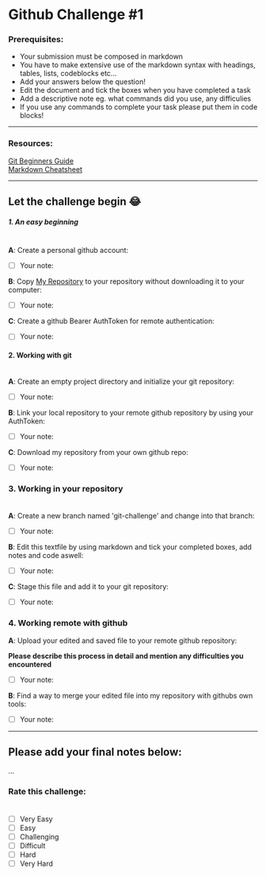 # Github Challenge #1

### Prerequisites:

- Your submission must be composed in markdown
- You have to make extensive use of the markdown
  syntax with headings, tables, lists, codeblocks etc...
- Add your answers below the question!
- Edit the document and tick the boxes when you have
  completed a task
- Add a descriptive note eg. what commands did you use,
  any difficulies
- If you use any commands to complete your task please
  put them in code blocks!

---

### Resources:

[Git Beginners Guide](http://linuxpool.de/docs/git-tutorial-configuration-part.1.txt)<br />
[Markdown Cheatsheet](https://www.markdownguide.org/cheat-sheet/)

---

## Let the challenge begin :joy:

##### 1. An easy beginning<br /></br>

**A**: Create a personal github account:<br />
  - [ ] Your note:<br />

**B**: Copy [My Repository](https://github.com/TheMunkyHive/test-repo) to your repository
  without downloading it to your computer:
  - [ ] Your note:<br />

**C**: Create a github Bearer AuthToken for remote authentication:<br />
  - [ ] Your note:<br />

#### 2. Working with git<br /><br />

**A**: Create an empty project directory and initialize your git repository:<br />
  - [ ] Your note:<br>

**B**: Link your local repository to your remote github repository by using your AuthToken:<br />
  - [ ] Your note:<br />

**C**: Download my repository from your own github repo:<br />
- [ ] Your note:<br />

### 3. Working in your repository <br /><br />

**A**: Create a new branch named 'git-challenge' and change into that branch:<br />
  - [ ] Your note:<br />

**B**: Edit this textfile by using markdown and tick your completed boxes, add notes and code aswell:<br />
- [ ] Your note:<br />

**C**: Stage this file and add it to your git repository:<br />
  - [ ] Your note:<br />

### 4. Working remote with github

**A**: Upload your edited and saved file to your remote github repository:<br />

**Please describe this process in detail and mention any difficulties you encountered**
  - [ ] Your note:<br />

**B**: Find a way to merge your edited file into my repository with githubs own tools:<br />
  - [ ] Your note:<br />

---

## Please add your final notes below:

...

### Rate this challenge:<br /><br />

- [ ] Very Easy<br />
- [ ] Easy<br />
- [ ] Challenging<br />
- [ ] Difficult<br />
- [ ] Hard<br />
- [ ] Very Hard<br />

